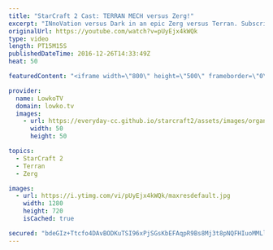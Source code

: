 ```yaml
---
title: "StarCraft 2 Cast: TERRAN MECH versus Zerg!"
excerpt: "INnoVation versus Dark in an epic Zerg versus Terran. Subscribe for more videos: http://lowko.tv/youtube More StarCraft 2 casts: https://goo.gl/RZRyOs  In this match INnoVation decides to play Mech. This means that he bases his army around Factory units such as early game Hellions, Hellbats and Cyclones"
originalUrl: https://youtube.com/watch?v=pUyEjx4kWQk
type: video
length: PT15M15S
publishedDateTime: 2016-12-26T14:33:49Z
heat: 50

featuredContent: "<iframe width=\"800\" height=\"500\" frameborder=\"0\" src=\"https://www.youtube.com/embed/pUyEjx4kWQk\" allow=\"accelerometer; autoplay; encrypted-media; gyroscope; picture-in-picture\" allowfullscreen></iframe>"

provider:
  name: LowkoTV
  domain: lowko.tv
  images:
    - url: https://everyday-cc.github.io/starcraft2/assets/images/organizations/lowko.tv-50x50.jpg
      width: 50
      height: 50

topics:
  - StarCraft 2
  - Terran
  - Zerg

images:
  - url: https://i.ytimg.com/vi/pUyEjx4kWQk/maxresdefault.jpg
    width: 1280
    height: 720
    isCached: true

secured: "bdeGIz+Ttcfo4DAvBODKuTSI96xPjSGsKbEFAqpR9Bs8Mj3t8pNQFHIuoMMLlbQdquGLes9Uc5uqv+AHtocJ0sBn9Cflb7xjvGx0Zw8K4RgA1ib8UogW71IbmvM7siFEyKmzNBKkqcwymXLQkIqgskv+68r/ChEF/ywCd6JwgNqwqTjDSOcf1W34Ma0VJWs91QgAdh0rnGZf0uLnQ670xaA1/W48H/te/DxMGX/INiN94xVQeklJxQnj3clX+e4uM2T+exXP1kn1Bz7+FmDsDfpq7A8suz/UN7GSFB2pIooujcBk9rj0YFp+EqMLi/V1fYGog45q5BbLEiucaXw3i1Le5rVP+755TgPzdBtKuA2UcxrzgKDzb2Tb4dMvkb6BIYpMm0GjVoTSGcmW408Bvu2pCGcAljvGcDMmyguvopRDj6UTapbjEzLeiL8bR3M6;10TbtoLoxTqlVBqUfbs7WA=="
---
```


